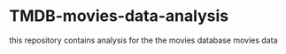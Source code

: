 # TMDB-movies-data-analysis
this repository contains analysis for the the movies database movies data 
